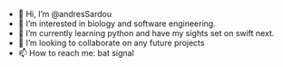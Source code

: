 - 👋 Hi, I’m @andresSardou
- 👀 I’m interested in biology and software engineering.
- 🌱 I’m currently learning python and have my sights set on swift next.
- 💞️ I’m looking to collaborate on any future projects 
- 📫 How to reach me: bat signal

<!---
andresSardou/Mana-Tap is a ✨ special ✨ repository because its `README.md` (this file) appears on your GitHub profile.
You can click the Preview link to take a look at your changes.
--->
